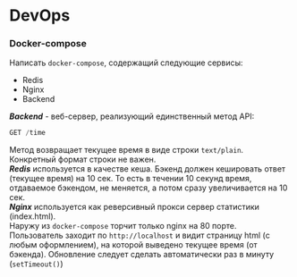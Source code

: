 # DevOps

### Docker-compose

Написать `docker-compose`, содержащий следующие сервисы:  
* Redis
* Nginx
* Backend

_**Backend**_ - веб-сервер, реализующий единственный метод API:
```go
GET /time
```

Метод возвращает текущее время в виде строки `text/plain`. Конкретный формат строки не важен.  
_**Redis**_ используется в качестве кеша. Бэкенд должен кешировать ответ (текущее время) на 10 сек. То есть в течении 10 секунд время, отдаваемое бэкендом, не меняется, а потом сразу увеличивается на 10 сек.  
_**Nginx**_ используется как реверсивный прокси сервер статистики (index.html).  
Наружу из `docker-compose` торчит только nginx на 80 порте.  
Пользователь заходит по `http://localhost` и видит страницу html (с любым оформлением), на которой выведено текущее время (от бэкенда). Обновление следует сделать автоматически раз в минуту (`setTimeout()`)